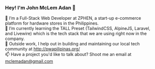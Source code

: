 ### Hey! I'm John McLem Adan 👋
🔭 I’m a Full-Stack Web Developer at ZPHEN, a start-up e-commerce platform for hardware stores in the Philippines.
<br>
🌱 I’m currently learning the TALL Preset (TailwindCSS, AlpineJS, Laravel, and Livewire) which is the tech stack that we are using right now in the company.
<br>
🔭 Outside work, I help out in building and maintaining our local tech community at http://pwapilipinas.org/ 
<br>
📫 Have a project you'd like to talk about? Shoot me an email at mclemadan@gmail.com
<!--
**johnadan/johnadan** is a ✨ _special_ ✨ repository because its `README.md` (this file) appears on your GitHub profile.

Here are some ideas to get you started:

- 🔭 I’m currently working as a Full-stack web developer at ZPHEN, a start-up e-commerce platform for hardware stores. 
- 🌱 I’m currently learning the TALL Preset (TailwindCSS, AlpineJS, Laravel, and Livewire) which is the tech stack that we are using in the company.
- 👯 I’m looking to collaborate on ...
- 🤔 I’m looking for help with ...
- 💬 Ask me about ...
- 📫 How to reach me: ...
- 😄 Pronouns: ...
- ⚡ Fun fact: ...
-->
